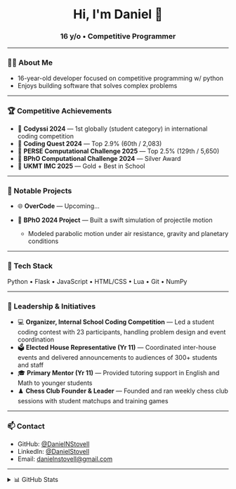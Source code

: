 <h1 align="center">Hi, I'm Daniel 🧠</h1>
<h3 align="center">16 y/o • Competitive Programmer</h3>

---

### 👨‍💻 About Me

- 16-year-old developer focused on competitive programming w/ python
- Enjoys building software that solves complex problems

---

### 🏆 Competitive Achievements

- 🥇 **Codyssi 2024** — 1st globally (student category) in international coding competition  
- 🥇 **Coding Quest 2024** — Top 2.9% (60th / 2,083)
- 🧠 **PERSE Computational Challenge 2025** — Top 2.5% (129th / 5,650)  
- 🧪 **BPhO Computational Challenge 2024** — Silver Award  
- 📐 **UKMT IMC 2025** — Gold + Best in School  

---

### 🚀 Notable Projects

- 🌐 **OverCode** — Upcoming...

- 🧲 **BPhO 2024 Project** — Built a swift simulation of projectile motion
  - Modeled parabolic motion under air resistance, gravity and planetary conditions

---

### 🧰 Tech Stack

Python • Flask • JavaScript • HTML/CSS • Lua • Git • NumPy

---

### 🧭 Leadership & Initiatives

- 💻 **Organizer, Internal School Coding Competition** — Led a student coding contest with 23 participants, handling problem design and event coordination
- 🗳️ **Elected House Representative (Yr 11)** — Coordinated inter-house events and delivered announcements to audiences of 300+ students and staff
- 🎓 **Primary Mentor (Yr 11)** — Provided tutoring support in English and Math to younger students
- ♟️ **Chess Club Founder & Leader** — Founded and ran weekly chess club sessions with student matchups and training games

---
### 📫 Contact

- GitHub: [@DanielNStovell](https://github.com/DanielNStovell)  
- LinkedIn: [@DanielStovell](https://linkedin.com/in/daniel-stovell-76b6a2295)  
- Email: danielnstovell@gmail.com

---

<details>
  <summary>📊 GitHub Stats</summary>

  <p align="center">
    <img src="https://github-readme-stats.vercel.app/api?username=DanielNStovell&show_icons=true&theme=radical" width="500" />
    <br/>
    <img src="https://github-readme-stats.vercel.app/api/top-langs/?username=DanielNStovell&layout=compact&theme=radical" width="350" />
  </p>
</details>
